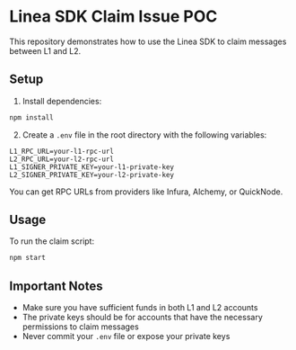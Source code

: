 # Linea SDK Claim Issue POC

This repository demonstrates how to use the Linea SDK to claim messages between L1 and L2.

## Setup

1. Install dependencies:
```bash
npm install
```

2. Create a `.env` file in the root directory with the following variables:
```
L1_RPC_URL=your-l1-rpc-url
L2_RPC_URL=your-l2-rpc-url
L1_SIGNER_PRIVATE_KEY=your-l1-private-key
L2_SIGNER_PRIVATE_KEY=your-l2-private-key
```

You can get RPC URLs from providers like Infura, Alchemy, or QuickNode.

## Usage

To run the claim script:
```bash
npm start
```

## Important Notes

- Make sure you have sufficient funds in both L1 and L2 accounts
- The private keys should be for accounts that have the necessary permissions to claim messages
- Never commit your `.env` file or expose your private keys
